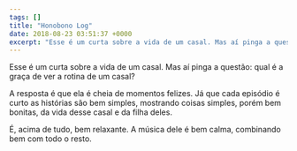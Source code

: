 ```yaml
---
tags: []
title: "Honobono Log"
date: 2018-08-23 03:51:37 +0000
excerpt: "Esse é um curta sobre a vida de um casal. Mas aí pinga a questão: qual é a graça de ver a rotina de um casal?  A resposta é que ela é cheia..."
---
```


Esse é um curta sobre a vida de um casal. Mas aí pinga a questão: qual é a graça de ver a rotina de um casal?

A resposta é que ela é cheia de momentos felizes. Já que cada episódio é curto as histórias são bem simples, mostrando coisas simples, porém bem bonitas, da vida desse casal e da filha deles.

É, acima de tudo, bem relaxante. A música dele é bem calma, combinando bem com todo o resto.